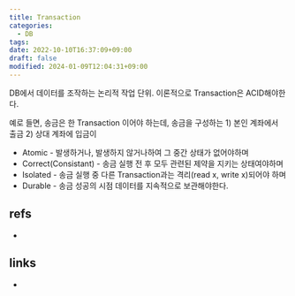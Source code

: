 ```yaml
---
title: Transaction
categories:
  - DB
tags: 
date: 2022-10-10T16:37:09+09:00
draft: false
modified: 2024-01-09T12:04:31+09:00
---
```

DB에서 데이터를 조작하는 논리적 작업 단위.
이론적으로 Transaction은 ACID해야한다. 

예로 들면, 송금은 한 Transaction 이어야 하는데, 송금을 구성하는 1) 본인 계좌에서 출금 2) 상대 계좌에 입금이

- Atomic - 발생하거나, 발생하지 않거나하여 그 중간 상태가 없어야하며
- Correct(Consistant) - 송금 실행 전 후 모두 관련된 제약을 지키는 상태여야하며
- Isolated - 송금 실행 중 다른 Transaction과는 격리(read x, write x)되어야 하며
- Durable - 송금 성공의 시점 데이터를 지속적으로 보관해야한다.



## refs
- 


## links
- 
